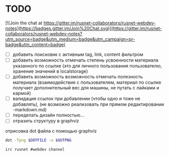TODO
====

[![Join the chat at https://gitter.im/rusnet-collaborators/rusnet-webdev-notes](https://badges.gitter.im/Join%20Chat.svg)](https://gitter.im/rusnet-collaborators/rusnet-webdev-notes?utm_source=badge&utm_medium=badge&utm_campaign=pr-badge&utm_content=badge)

- [ ] добавить поисковик с активным tag, link, content фильтром
- [ ] добавить возможность отмечать степень усвоенности материала указанного по ссылке (это для личного пользования пользователю, хранение значений в localstorage)
- [ ] добавить возможность возможность отмечать полезность материала (взаимодействие с пользователем, материал по ссылке получает дополнительный вес для машины, не путать с лайками и кармой)
- [ ] валидация ссылок при добавлении (чтобы одно и тоже не добавлять), (не возможно реализовать при прямом редактировании -markdown.md)
- [ ] переделать дизайн полностью...
- [ ] отразить структуру в graphviz

отрисовка dot файла c помощью graphviz
```bash
dot -Tpng $DOTFILE -o $OUTPNG
```

```
irc rusnet #webdev channel
```
